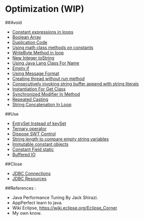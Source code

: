 Optimization (WIP)
============

##Avoid

* [Constant expressions in loops](https://github.com/vicboma1/optimization/blob/master/avoid/ConstantExpressionsInLoops.md)
* [Boolean Array](https://github.com/vicboma1/optimization/blob/master/avoid/BooleanArray.md)
* [Duplication Code](https://github.com/vicboma1/optimization/blob/master/avoid/DuplicationCode.md)
* [Using math class methods on constants](https://github.com/vicboma1/optimization/blob/master/avoid/UsingMathClassMethodsOnConstants.md)
* [WriteByte Method in loop](https://github.com/vicboma1/optimization/blob/master/avoid/WriteByteMethodInLoop.md)
* [New Integer toString](https://github.com/vicboma1/optimization/blob/master/avoid/NewIntegerToString.md)
* [Using Java Lang Class For Name](https://github.com/vicboma1/optimization/blob/master/avoid/UsingJavaLangClassForName.md)
* [Empty if](https://github.com/vicboma1/optimization/blob/master/avoid/EmptyIf.md)
* [Using Message Format](https://github.com/vicboma1/optimization/blob/master/avoid/UsingMessageFormat.md)
* [Creating thread without run method](https://github.com/vicboma1/optimization/blob/master/avoid/CreatingThreadWithoutRunMethod.md)
* [Consecutively invoking string buffer append with string literals](https://github.com/vicboma1/optimization/blob/master/avoid/ConsecutivelyInvokingStringBufferAappendWithStringLiterals.md)
* [Instantiation For Get Class](https://github.com/vicboma1/optimization/blob/master/avoid/AvoidInstantiationForGetClass.md)
* [Synchronized Modifier In Method](https://github.com/vicboma1/optimization/blob/master/avoid/SynchronizedModifierInMethod.md)
* [Repeated Casting](https://github.com/vicboma1/optimization/blob/master/avoid/RepeatedCasting.md)
* [String Concatenation In Loop](https://github.com/vicboma1/optimization/blob/master/avoid/StringConcatenationInLoop.md)

##Use
* [EntrySet Instead of keySet](https://github.com/vicboma1/optimization/blob/master/use/EntrySetInsteadkeySet.md)
* [Ternary operator ](https://github.com/vicboma1/optimization/blob/master/use/TernaryOperator.md)
* [Dispose SWT Control](https://github.com/vicboma1/optimization/blob/master/use/DisposeSWTControl.md)
* [String length to compare empty string variables](https://github.com/vicboma1/optimization/blob/master/use/StringLengthToCompareEmptyStringVariables.md)
* [Immutable constant objects](https://github.com/vicboma1/optimization/blob/master/use/ImmutableConstantObjects.md)
* [Constant Field static](https://github.com/vicboma1/optimization/blob/master/use/DeclareConstantFieldStatic.md)
* [Buffered IO](https://github.com/vicboma1/optimization/blob/master/use/BufferedIO.md)

##Close
* [JDBC Connections](https://github.com/vicboma1/optimization/blob/master/close/JDBCConnections.md)
* [JDBC Resources](https://github.com/vicboma1/optimization/blob/master/close/JDBCResources.md)



##References : 

* Java Performance Tuning By Jack Shirazi.
* AppPerfect learn to java.
* Wiki Eclipse, https://wiki.eclipse.org/Eclipse_Corner
* My own know.
